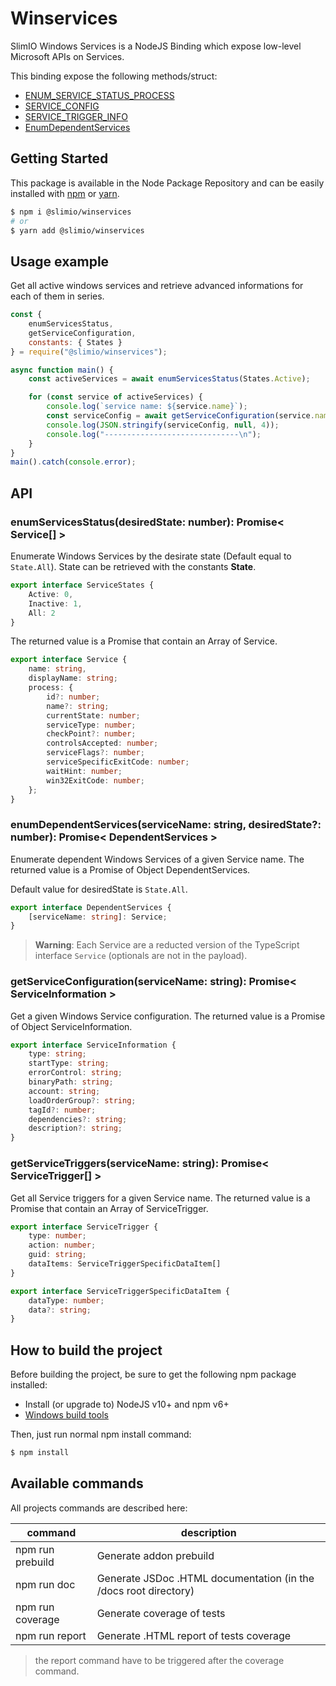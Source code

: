 # Winservices

SlimIO Windows Services is a NodeJS Binding which expose low-level Microsoft APIs on Services.

This binding expose the following methods/struct:

- [ENUM_SERVICE_STATUS_PROCESS](https://docs.microsoft.com/en-us/windows/desktop/api/winsvc/ns-winsvc-_enum_service_status_processa)
- [SERVICE_CONFIG](https://docs.microsoft.com/en-us/windows/desktop/services/querying-a-service-s-configuration)
- [SERVICE_TRIGGER_INFO](https://docs.microsoft.com/en-us/windows/desktop/api/winsvc/ns-winsvc-_service_trigger_info)
- [EnumDependentServices](https://docs.microsoft.com/en-us/windows/desktop/api/winsvc/nf-winsvc-enumdependentservicesa)

## Getting Started

This package is available in the Node Package Repository and can be easily installed with [npm](https://docs.npmjs.com/getting-started/what-is-npm) or [yarn](https://yarnpkg.com).

```bash
$ npm i @slimio/winservices
# or
$ yarn add @slimio/winservices
```

## Usage example

Get all active windows services and retrieve advanced informations for each of them in series.

```js
const {
    enumServicesStatus,
    getServiceConfiguration,
    constants: { States }
} = require("@slimio/winservices");

async function main() {
    const activeServices = await enumServicesStatus(States.Active);

    for (const service of activeServices) {
        console.log(`service name: ${service.name}`);
        const serviceConfig = await getServiceConfiguration(service.name);
        console.log(JSON.stringify(serviceConfig, null, 4));
        console.log("------------------------------\n");
    }
}
main().catch(console.error);
```

## API

### enumServicesStatus(desiredState: number): Promise< Service[] >

Enumerate Windows Services by the desirate state (Default equal to `State.All`). State can be retrieved with the constants **State**.

```ts
export interface ServiceStates {
    Active: 0,
    Inactive: 1,
    All: 2
}
```

The returned value is a Promise that contain an Array of Service.

```ts
export interface Service {
    name: string,
    displayName: string;
    process: {
        id?: number;
        name?: string;
        currentState: number;
        serviceType: number;
        checkPoint?: number;
        controlsAccepted: number;
        serviceFlags?: number;
        serviceSpecificExitCode: number;
        waitHint: number;
        win32ExitCode: number;
    };
}
```

### enumDependentServices(serviceName: string, desiredState?: number): Promise< DependentServices >
Enumerate dependent Windows Services of a given Service name. The returned value is a Promise of Object DependentServices.

Default value for desiredState is `State.All`.

```ts
export interface DependentServices {
    [serviceName: string]: Service;
}
```

> **Warning**: Each Service are a reducted version of the TypeScript interface `Service` (optionals are not in the payload).

### getServiceConfiguration(serviceName: string): Promise< ServiceInformation >
Get a given Windows Service configuration. The returned value is a Promise of Object ServiceInformation.

```ts
export interface ServiceInformation {
    type: string;
    startType: string;
    errorControl: string;
    binaryPath: string;
    account: string;
    loadOrderGroup?: string;
    tagId?: number;
    dependencies?: string;
    description?: string;
}
```

### getServiceTriggers(serviceName: string): Promise< ServiceTrigger[] >
Get all Service triggers for a given Service name. The returned value is a Promise that contain an Array of ServiceTrigger.

```ts
export interface ServiceTrigger {
    type: number;
    action: number;
    guid: string;
    dataItems: ServiceTriggerSpecificDataItem[]
}

export interface ServiceTriggerSpecificDataItem {
    dataType: number;
    data?: string;
}
```

## How to build the project

Before building the project, be sure to get the following npm package installed:

- Install (or upgrade to) NodeJS v10+ and npm v6+
- [Windows build tools](https://www.npmjs.com/package/windows-build-tools)

Then, just run normal npm install command:

```bash
$ npm install
```

## Available commands

All projects commands are described here:

| command | description |
| --- | --- |
| npm run prebuild | Generate addon prebuild |
| npm run doc | Generate JSDoc .HTML documentation (in the /docs root directory) |
| npm run coverage | Generate coverage of tests |
| npm run report | Generate .HTML report of tests coverage |

> the report command have to be triggered after the coverage command.
